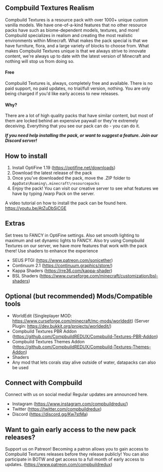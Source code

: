 ## Compbuild Textures Realism

Compbuild Textures is a resource pack with over 1000+ unique custom vanilla models. We have one-of-a-kind features that no other resource packs have such as biome-dependent models, textures, and more! Compbuild specializes in realism and creating the most realistic environments within Minecraft. What makes the pack special is that we have furniture, flora, and a large variety of blocks to choose from. What makes Compbuild Textures unique is that we always strive to innovate content, we're always up to date with the latest version of Minecraft and nothing will stop us from doing so. 

#### Free

Compbuild Textures is, always, completely free and available. There is no paid support, no paid updates, no trial/full version, nothing. You are only being charged if you'd like early access to new releases. 

#### Why?

There are a lot of high quality packs that have similar content, but most of them are locked behind an expensive paywall or they're extremely deceiving. Everything that you see our pack can do - you can do it.



***If you need help installing the pack, or want to suggest a feature. Join our Discord server!***

## How to install

1. Install OptiFine 1.19 (https://optifine.net/downloads)
2. Download the latest release of the pack
3. Once you've downloaded the pack, move the .ZIP folder to `AppData\Roaming\.minecraft\resourcepacks`
4. Enjoy the pack! You can visit our creative server to see what features we have by typing /warp Pack on the server.

A video tutorial on how to install the pack can be found here. https://youtu.be/AtZuDbSjCGE

## Extras

Set trees to FANCY in OptiFine settings. Also set smooth lighting to maximum and set dynamic lights to FANCY. Also try using Compbuild Textures on our server, we have more features that work with the pack there! Use shaders to enhance the experience

+ SEUS PTGI (https://www.patreon.com/sonicether)
+ Continuum 2.1 (https://continuum.graphics/store/)
+ Kappa Shaders (https://rre36.com/kappa-shader)
+ BSL Shaders (https://www.curseforge.com/minecraft/customization/bsl-shaders)

## Optional (but recommended) Mods/Compatible tools

+ WorldEdit (Singleplayer MOD: https://www.curseforge.com/minecraft/mc-mods/worldedit) (Server Plugin: https://dev.bukkit.org/projects/worldedit/)
+ Compbuild Textures PBR Addon (https://github.com/CompbuildREDUX/Compbuild-Textures-PBR-Addon)
+ Compbuild Textures Themes Addon (https://github.com/CompbuildREDUX/Compbuild-Textures-Themes-Addon)
+ Shaders
+ Any mod that lets corals stay alive outside of water, datapacks can also be used

## Connect with Compbuild

Connect with us on social media! Regular updates are announced here.

+ Instagram (https://www.instagram.com/compbuildredux/)
+ Twitter (https://twitter.com/compbuildredux)
+ Discord (https://discord.gg/Kw7stMa)

## Want to gain early access to the new pack releases?

Support us on Patreon! Becoming a patron allows you to gain access to Compbuild Textures releases before they release publicly! You can also participate in BOTW and get access to a full month of early access to updates. (https://www.patreon.com/compbuildredux)


